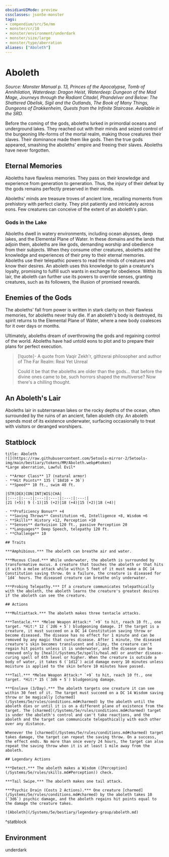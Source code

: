 ```yaml
---
obsidianUIMode: preview
cssclasses: json5e-monster
tags:
- compendium/src/5e/mm
- monster/cr/10
- monster/environment/underdark
- monster/size/large
- monster/type/aberration
aliases: ["Aboleth"]
---
```

# Aboleth
*Source: Monster Manual p. 13, Princes of the Apocalypse, Tomb of Annihilation, Waterdeep: Dragon Heist, Waterdeep: Dungeon of the Mad Mage, Journeys through the Radiant Citadel, Phandelver and Below: The Shattered Obelisk, Sigil and the Outlands, The Book of Many Things, Dungeons of Drakkenheim, Quests from the Infinite Staircase. Available in the SRD.*  

Before the coming of the gods, aboleths lurked in primordial oceans and underground lakes. They reached out with their minds and seized control of the burgeoning life-forms of the mortal realm, making those creatures their slaves. Their dominance made them like gods. Then the true gods appeared, smashing the aboleths' empire and freeing their slaves. Aboleths have never forgotten.

## Eternal Memories

Aboleths have flawless memories. They pass on their knowledge and experience from generation to generation. Thus, the injury of their defeat by the gods remains perfectly preserved in their minds.

Aboleths' minds are treasure troves of ancient lore, recalling moments from prehistory with perfect clarity. They plot patiently and intricately across eons. Few creatures can conceive of the extent of an aboleth's plan.

### Gods in the Lake

Aboleths dwell in watery environments, including ocean abysses, deep lakes, and the Elemental Plane of Water. In these domains and the lands that adjoin them, aboleths are like gods, demanding worship and obedience from their subjects. When they consume other creatures, aboleths add the knowledge and experiences of their prey to their eternal memories. Aboleths use their telepathic powers to read the minds of creatures and know their desires. An aboleth uses this knowledge to gain a creature's loyalty, promising to fulfill such wants in exchange for obedience. Within its lair, the aboleth can further use its powers to override senses, granting creatures, such as its followers, the illusion of promised rewards.

## Enemies of the Gods

The aboleths' fall from power is written in stark clarity on their flawless memories, for aboleths never truly die. If an aboleth's body is destroyed, its spirit returns to the Elemental Plane of Water, where a new body coalesces for it over days or months.

Ultimately, aboleths dream of overthrowing the gods and regaining control of the world. Aboleths have had untold eons to plot and to prepare their plans for perfect execution.

> [!quote]- A quote from Vaqir Zekh'r, githzerai philosopher and author of The Far Realm: Real Yet Unreal  
> 
> Could it be that the aboleths are older than the gods... that before the divine ones came to be, such horrors shaped the multiverse? Now there's a chilling thought.

## An Aboleth's Lair

Aboleths lair in subterranean lakes or the rocky depths of the ocean, often surrounded by the ruins of an ancient, fallen aboleth city. An aboleth spends most of its existence underwater, surfacing occasionally to treat with visitors or deranged worshipers.

## Statblock

```ad-statblock
title: Aboleth
![](https://raw.githubusercontent.com/5etools-mirror-2/5etools-img/main/bestiary/tokens/MM/Aboleth.webp#token)
*Large aberration, Lawful Evil*

- **Armor Class** 17 (natural armor)
- **Hit Points** 135 (`18d10 + 36`)
- **Speed** 10 ft., swim 40 ft.

|STR|DEX|CON|INT|WIS|CHA|
|:---:|:---:|:---:|:---:|:---:|:---:|
|21 (+5)| 9 (-1)|15 (+2)|18 (+4)|15 (+2)|18 (+4)|

- **Proficiency Bonus** +4
- **Saving Throws** Constitution +6, Intelligence +8, Wisdom +6
- **Skills** History +12, Perception +10
- **Senses** darkvision 120 ft., passive Perception 20
- **Languages** Deep Speech, telepathy 120 ft.
- **Challenge** 10

## Traits

***Amphibious.*** The aboleth can breathe air and water.

***Mucous Cloud.*** While underwater, the aboleth is surrounded by transformative mucus. A creature that touches the aboleth or that hits it with a melee attack while within 5 feet of it must make a DC 14 Constitution saving throw. On a failure, the creature is diseased for `1d4` hours. The diseased creature can breathe only underwater.

***Probing Telepathy.*** If a creature communicates telepathically with the aboleth, the aboleth learns the creature's greatest desires if the aboleth can see the creature.

## Actions

***Multiattack.*** The aboleth makes three tentacle attacks.

***Tentacle.*** *Melee Weapon Attack:* `+9` to hit, reach 10 ft., one target. *Hit:* 12 (`2d6 + 5`) bludgeoning damage. If the target is a creature, it must succeed on a DC 14 Constitution saving throw or become diseased. The disease has no effect for 1 minute and can be removed by any magic that cures disease. After 1 minute, the diseased creature's skin becomes translucent and slimy, the creature can't regain hit points unless it is underwater, and the disease can be removed only by [heal](/Systems/5e/spells/heal.md) or another disease-curing spell of 6th level or higher. When the creature is outside a body of water, it takes 6 (`1d12`) acid damage every 10 minutes unless moisture is applied to the skin before 10 minutes have passed.

***Tail.*** *Melee Weapon Attack:* `+9` to hit, reach 10 ft., one target. *Hit:* 15 (`3d6 + 5`) bludgeoning damage.

***Enslave (3/Day).*** The aboleth targets one creature it can see within 30 feet of it. The target must succeed on a DC 14 Wisdom saving throw or be magically [charmed](/Systems/5e/rules/conditions.md#charmed) by the aboleth until the aboleth dies or until it is on a different plane of existence from the target. The [charmed](/Systems/5e/rules/conditions.md#charmed) target is under the aboleth's control and can't take reactions, and the aboleth and the target can communicate telepathically with each other over any distance.

Whenever the [charmed](/Systems/5e/rules/conditions.md#charmed) target takes damage, the target can repeat the saving throw. On a success, the effect ends. No more than once every 24 hours, the target can also repeat the saving throw when it is at least 1 mile away from the aboleth.

## Legendary Actions

***Detect.*** The aboleth makes a Wisdom ([Perception](/Systems/5e/rules/skills.md#Perception)) check.

***Tail Swipe.*** The aboleth makes one tail attack.

***Psychic Drain (Costs 2 Actions).*** One creature [charmed](/Systems/5e/rules/conditions.md#charmed) by the aboleth takes 10 (`3d6`) psychic damage, and the aboleth regains hit points equal to the damage the creature takes.

![Aboleth](/Systems/5e/bestiary/legendary-group/aboleth.md)
```
^statblock

## Environment

underdark